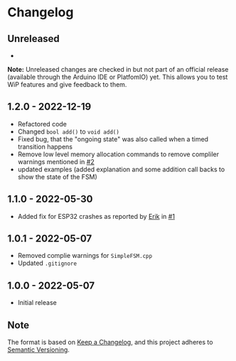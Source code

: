 # Changelog

## Unreleased

- 

**Note:** Unreleased changes are checked in but not part of an official release (available through the Arduino IDE or PlatfomIO) yet. This allows you to test WiP features and give feedback to them.

## 1.2.0 - 2022-12-19

- Refactored code
- Changed `bool add()` to `void add()`
- Fixed bug, that the "ongoing state" was also called when a timed transition happens
- Remove low level memory allocation commands to remove compliler warnings mentioned in [#2](https://github.com/LennartHennigs/SimpleFSM/issues/2)
- updated examples (added explanation and some addition call backs to show the state of the FSM)

## 1.1.0 - 2022-05-30

* Added fix for ESP32 crashes as reported by [Erik](https://github.com/snowrodeo) in [#1](https://github.com/LennartHennigs/SimpleFSM/issues/1)

## 1.0.1 - 2022-05-07

- Removed complie warnings for `SimpleFSM.cpp`
- Updated `.gitignore`

## 1.0.0 - 2022-05-07

- Initial release

## Note

The format is based on [Keep a Changelog](https://keepachangelog.com/en/1.0.0/),
and this project adheres to [Semantic Versioning](https://semver.org/spec/v2.0.0.html).
